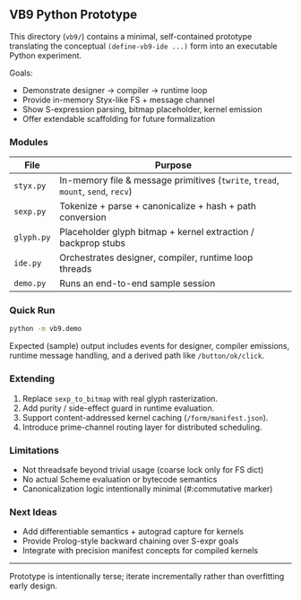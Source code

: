 ## VB9 Python Prototype

This directory (`vb9/`) contains a minimal, self-contained prototype translating the conceptual `(define-vb9-ide ...)` form into an executable Python experiment.

Goals:
* Demonstrate designer → compiler → runtime loop
* Provide in-memory Styx-like FS + message channel
* Show S-expression parsing, bitmap placeholder, kernel emission
* Offer extendable scaffolding for future formalization

### Modules
| File | Purpose |
|------|---------|
| `styx.py` | In-memory file & message primitives (`twrite`, `tread`, `mount`, `send`, `recv`) |
| `sexp.py` | Tokenize + parse + canonicalize + hash + path conversion |
| `glyph.py` | Placeholder glyph bitmap + kernel extraction / backprop stubs |
| `ide.py` | Orchestrates designer, compiler, runtime loop threads |
| `demo.py` | Runs an end-to-end sample session |

### Quick Run
```bash
python -m vb9.demo
```

Expected (sample) output includes events for designer, compiler emissions, runtime message handling, and a derived path like `/button/ok/click`.

### Extending
1. Replace `sexp_to_bitmap` with real glyph rasterization.
2. Add purity / side-effect guard in runtime evaluation.
3. Support content-addressed kernel caching (`/form/manifest.json`).
4. Introduce prime-channel routing layer for distributed scheduling.

### Limitations
* Not threadsafe beyond trivial usage (coarse lock only for FS dict)
* No actual Scheme evaluation or bytecode semantics
* Canonicalization logic intentionally minimal (#:commutative marker)

### Next Ideas
* Add differentiable semantics + autograd capture for kernels
* Provide Prolog-style backward chaining over S-expr goals
* Integrate with precision manifest concepts for compiled kernels

---
Prototype is intentionally terse; iterate incrementally rather than overfitting early design.
